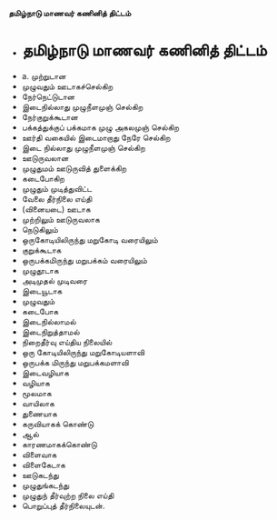**தமிழ்நாடு மாணவர் கணினித் திட்டம்**
- # தமிழ்நாடு மாணவர் கணினித் திட்டம்
- a. முற்றுடான
- முழுவதும் ஊடாகச்செல்கிற
- நேர்நெட்டுடான
- இடைநில்லாது முழுநீளமுஞ் செல்கிற
- நேர்குறுக்கூடான
- பக்கத்துக்குப் பக்கமாக முழு அகலமுஞ் செல்கிற
- ஊர்தி வகையில் இடைமாறாது நேரே செல்கிற
- இடை நில்லாது முழுநீளமுஞ் செல்கிற
- ஊடுருவலான
- முழுதுமம் ஊடுருவித் துளைக்கிற
- கடைபோகிற
- முழுதும் முடித்துவிட்ட
- வேலை தீர்நிலை எய்தி
- (வினையடை) ஊடாக
- முற்றிலும் ஊடுருவலாக
- நெடுகிலும்
- ஒருகோடியிலிருந்து மறுகோடி வரையிலும்
- குறுக்கூடாக
- ஒருபக்கமிருந்து மறுபக்கம் வரையிலும்
- முழுதூடாக
- அடிமுதல் முடிவரை
- இடையூடாக
- முழுவதும்
- கடைபோக
- இடைநில்லாமல்
- இடைநிறுத்தாமல்
- நிறைதீர்வு எய்திய நிலையில்
- ஒரு கோடியிலிருந்து மறுகோடியளாவி
- ஒருபக்க மிருந்து மறுபக்கமளாவி
- இடைவழியாக
- வழியாக
- மூலமாக
- வாயிலாக
- துணையாக
- கருவியாகக் கொண்டு
- ஆல்
- காரணமாகக்கொண்டு
- விளைவாக
- விளைகேடாக
- ஊடுகடந்து
- முழுதுங்கடந்து
- முழுதுந் தீர்வுற்ற நிலை எய்தி
- பொறுப்புத் தீர்நிலையுடன்.

